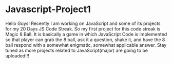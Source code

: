 # Javascript-Project1
Hello Guys! Recently I am working on JavaScript and some of its projects for my 20 Days JS Code Streak.
So my first project for this code streak is Magic 8 Ball. It is basically a game in which JavaScript Code is implemented so that player can grab the 8 ball, ask it a question, shake it, and have the 8 ball respond with a somewhat enigmatic, somewhat applicable answer.
Stay tuned as more projects related to JavaScript(major) are going to be uploaded!!!
